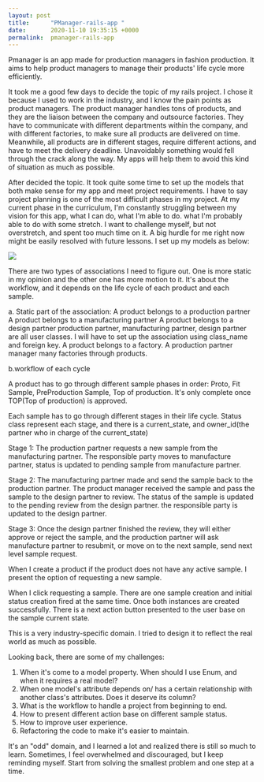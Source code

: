 ```yaml
---
layout: post
title:      "PManager-rails-app "
date:       2020-11-10 19:35:15 +0000
permalink:  pmanager-rails-app
---
```


Pmanager is an app made for production managers in fashion production. It aims to help product managers to manage their products' life cycle more efficiently.

It took me a good few days to decide the topic of my rails project. I chose it because I used to work in the industry, and I know the pain points as product managers. The product manager handles tons of products, and they are the liaison between the company and outsource factories. They have to communicate with different departments within the company, and with different factories, to make sure all products are delivered on time.  Meanwhile,  all products are in different stages, require different actions, and have to meet the delivery deadline. Unavoidably something would fell through the crack along the way.  My apps will help them to avoid this kind of situation as much as possible.

After decided the topic. It took quite some time to set up the models that both make sense for my app and meet project requirements. I have to say project planning is one of the most difficult phases in my project. At my current phase in the curriculum, I'm constantly struggling between my vision for this app, what I can do, what I'm able to do. what I'm probably able to do with some stretch. I want to challenge myself, but not overstretch, and spent too much time on it. A big hurdle for me right now might be easily resolved with future lessons. I set up my models as below:

![](https://i.imgur.com/gH67uxe.jpg)

There are two types of associations I need to figure out. One is more static in my opinion and the other one has more motion to it. It's about the workflow, and it depends on the life cycle of each product and each sample.

a. Static part of the association:
A product belongs to a production partner
A product belongs to a manufacturing partner
A product belongs to a design partner
production partner, manufacturing partner, design partner are all user classes. I will have to set up the association using class_name and foreign key.
A product belongs to a factory. A production partner manager many factories through products.

b.workflow of each cycle

A product has to go through different sample phases in order: Proto, Fit Sample, PreProduction Sample, Top of production. It's only complete once TOP(Top of production) is approved.

Each sample has to go through different stages in their life cycle.  Status class represent each stage, and there is a current_state, and owner_id(the partner who in charge of the current_state)

Stage 1: The production partner requests a new sample from the manufacturing partner. The responsible party moves to manufacture partner, status is updated to pending sample from manufacture partner.

Stage 2: The manufacturing partner made and send the sample back to the production partner. The product manager received the sample and pass the sample to the design partner to review. The status of the sample is updated to the pending review from the design partner. the responsible party is updated to the design partner.

Stage 3: Once the design partner finished the review, they will either approve or reject the sample, and the production partner will
ask manufacture partner to resubmit, or move on to the next sample, send next level sample request.

When I create a product if the product does not have any active sample. I present the option of requesting a new sample.
 
When I click requesting a sample. There are one sample creation and initial status creation fired at the same time. Once both instances are created successfully. There is a next action button presented to the user base on the sample current state.

This is a very industry-specific domain. I tried to design it to reflect the real world as much as possible.

Looking back, there are some of my challenges:
1. When it's come to a model property. When should I use Enum, and when it requires a real model?
2. When one model's attribute depends on/ has a certain relationship with another class's attributes. Does it deserve its column? 
3. What is the workflow to handle a project from beginning to end.
4. How to present different action base on different sample status.
5. How to improve user experience.
6. Refactoring the code to make it's easier to maintain.

It's an "odd" domain, and I learned a lot and realized there is still so much to learn.  Sometimes, I feel overwhelmed and discouraged, but I keep reminding myself. Start from solving the smallest problem and one step at a time.

